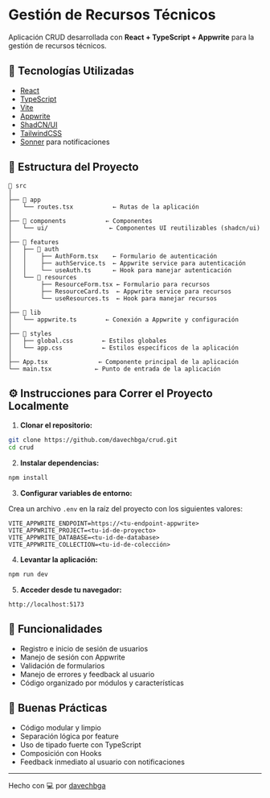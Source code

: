 # Gestión de Recursos Técnicos

Aplicación CRUD desarrollada con **React + TypeScript + Appwrite** para la gestión de recursos técnicos.

## 🚀 Tecnologías Utilizadas

- [React](https://reactjs.org/)
- [TypeScript](https://www.typescriptlang.org/)
- [Vite](https://vitejs.dev/)
- [Appwrite](https://appwrite.io/)
- [ShadCN/UI](https://ui.shadcn.com/)
- [TailwindCSS](https://tailwindcss.com/)
- [Sonner](https://sonner.emilkowal.ski/getting-started) para notificaciones

## 🧱 Estructura del Proyecto

```
📁 src
│
├── 📁 app
│   └── routes.tsx           ← Rutas de la aplicación
│
├── 📁 components           ← Componentes
│   └── ui/                 ← Componentes UI reutilizables (shadcn/ui)
│
├── 📁 features
│   ├── 📁 auth
│   │    ├── AuthForm.tsx    ← Formulario de autenticación
│   │    ├── authService.ts  ← Appwrite service para autenticación
│   │    └── useAuth.ts      ← Hook para manejar autenticación
│   └── 📁 resources
│        ├── ResourceForm.tsx ← Formulario para recursos
│        ├── ResourceCard.ts  ← Appwrite service para recursos
│        └── useResources.ts  ← Hook para manejar recursos
│
├── 📁 lib
│   └── appwrite.ts        ← Conexión a Appwrite y configuración
│
├── 📁 styles
│   ├── global.css        ← Estilos globales
│   └── app.css           ← Estilos específicos de la aplicación
│
├── App.tsx              ← Componente principal de la aplicación
└── main.tsx            ← Punto de entrada de la aplicación
```

## ⚙️ Instrucciones para Correr el Proyecto Localmente

1. **Clonar el repositorio:**

```bash
git clone https://github.com/davechbga/crud.git
cd crud
```

2. **Instalar dependencias:**

```bash
npm install
```

3. **Configurar variables de entorno:**

Crea un archivo `.env` en la raíz del proyecto con los siguientes valores:

```env
VITE_APPWRITE_ENDPOINT=https://<tu-endpoint-appwrite>
VITE_APPWRITE_PROJECT=<tu-id-de-proyecto>
VITE_APPWRITE_DATABASE=<tu-id-de-database>
VITE_APPWRITE_COLLECTION=<tu-id-de-colección>
```

4. **Levantar la aplicación:**

```bash
npm run dev
```

5. **Acceder desde tu navegador:**

```
http://localhost:5173
```

## 🧪 Funcionalidades

- Registro e inicio de sesión de usuarios
- Manejo de sesión con Appwrite
- Validación de formularios
- Manejo de errores y feedback al usuario
- Código organizado por módulos y características

## 🧠 Buenas Prácticas

- Código modular y limpio
- Separación lógica por feature
- Uso de tipado fuerte con TypeScript
- Composición con Hooks
- Feedback inmediato al usuario con notificaciones

---

Hecho con 💻 por [davechbga](https://github.com/davechbga)